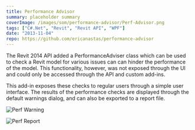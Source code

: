 ```yaml
---
title: Performance Advisor
summary: placeholder summary
coverImage: /images/som/performance-advisor/Perf-Advisor.png
tags: ["C#.Net", "Revit", "Revit API", "WPF"]
date: "2013-11-04"
repo: https://github.com/ericanastas/performance-advisor
---
```


The Revit 2014 API added a PerformanceAdviser class which can be used to check a Revit model for various issues can can hinder the performance of the model. This functionality, however, was not exposed through the UI and could only be accessed through the API and custom add-ins.

This add-in exposes these checks to regular users through a simple user interface. The results of the performance checks are displayed through the default warnings dialog, and can also be exported to a report file.

![Perf Warning](/images/som/performance-advisor/Perf-Warning.png)

![Perf Report](/images/som/performance-advisor/Perf-Report.png)
